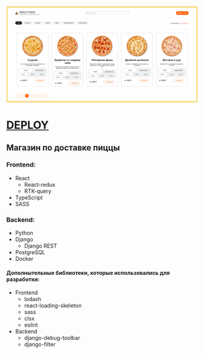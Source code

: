 ![Preview](https://github.com/diplomatgmg/react-pizza/blob/main/frontend/public/preview.jpg?raw=true)

# [DEPLOY](https://react-pizza-chi-eight.vercel.app/)

## Магазин по доставке пиццы


### Frontend:
 - React
   - React-redux
   - RTK-query
 - TypeScript
 - SASS

### Backend:
  - Python
  - Django
    - Django REST
  - PostgreSQL
  - Docker

#### Дополнытельные библиотеки, которые использовались для разработки:

- Frontend
    - lodash
    - react-loading-skeleton
    - sass
    - clsx
    - eslint
- Backend
    - django-debug-toolbar
    - django-filter
